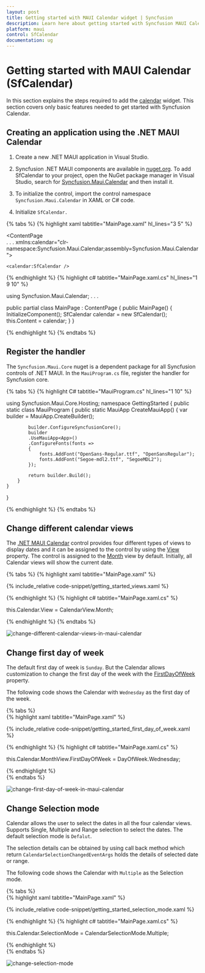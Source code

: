 ```yaml
---
layout: post
title: Getting started with MAUI Calendar widget | Syncfusion
description: Learn here about getting started with Syncfusion MAUI Calendar (SfCalendar) widget, its elements, and more.
platform: maui
control: SfCalendar
documentation: ug
---
```


# Getting started with MAUI Calendar (SfCalendar)
In this section explains the steps required to add the [calendar](https://www.syncfusion.com/maui-widgets/maui-calendar) widget. This section covers only basic features needed to get started with Syncfusion Calendar.

## Creating an application using the .NET MAUI Calendar

1. Create a new .NET MAUI application in Visual Studio.

2. Syncfusion .NET MAUI components are available in [nuget.org](https://www.nuget.org/). To add SfCalendar to your project, open the NuGet package manager in Visual Studio, search for [Syncfusion.Maui.Calendar](https://www.nuget.org/packages/Syncfusion.Maui.Calendar) and then install it.

3. To initialize the control, import the control namespace `Syncfusion.Maui.Calendar` in XAML or C# code.

4. Initialize `SfCalendar.`

{% tabs %}
{% highlight xaml tabtitle="MainPage.xaml" hl_lines="3 5" %}

<ContentPage   
    . . .
    xmlns:calendar="clr-namespace:Syncfusion.Maui.Calendar;assembly=Syncfusion.Maui.Calendar">

    <calendar:SfCalendar />
</ContentPage>

{% endhighlight %}
{% highlight c# tabtitle="MainPage.xaml.cs" hl_lines="1 9 10" %}

using Syncfusion.Maui.Calendar;
. . .

public partial class MainPage : ContentPage
{
    public MainPage()
    {
        InitializeComponent();
        SfCalendar calendar = new SfCalendar();
        this.Content = calendar;
    }
}

{% endhighlight %}
{% endtabs %}

## Register the handler

The `Syncfusion.Maui.Core` nuget is a dependent package for all Syncfusion controls of .NET MAUI. In the `MauiProgram.cs` file, register the handler for Syncfusion core.

{% tabs %}
{% highlight C# tabtitle="MauiProgram.cs" hl_lines="1 10" %}

using Syncfusion.Maui.Core.Hosting;
namespace GettingStarted
{
    public static class MauiProgram
    {
        public static MauiApp CreateMauiApp()
        {
            var builder = MauiApp.CreateBuilder();

            builder.ConfigureSyncfusionCore();
            builder
            .UseMauiApp<App>()
            .ConfigureFonts(fonts =>
            {
                fonts.AddFont("OpenSans-Regular.ttf", "OpenSansRegular");
                fonts.AddFont("Segoe-mdl2.ttf", "SegoeMDL2");
            });

            return builder.Build();
        }
    }
}

{% endhighlight %}
{% endtabs %}

## Change different calendar views

The [.NET MAUI Calendar](https://help.syncfusion.com/cr/maui/Syncfusion.Maui.Calendar.SfCalendar.html) control provides four different types of views to display dates and it can be assigned to the control by using the [View](https://help.syncfusion.com/cr/maui/Syncfusion.Maui.Calendar.SfCalendar.html#Syncfusion_Maui_Calendar_SfCalendar_View) property. The control is assigned to the [Month](https://help.syncfusion.com/cr/maui/Syncfusion.Maui.Calendar.CalendarView.html#Syncfusion_Maui_Calendar_CalendarView_Month) view by default. Initially, all Calendar views will show the current date.

{% tabs %}
{% highlight xaml tabtitle="MainPage.xaml" %}

{% include_relative code-snippet/getting_started_views.xaml %}

{% endhighlight %}
{% highlight c# tabtitle="MainPage.xaml.cs" %}

this.Calendar.View = CalendarView.Month;

{% endhighlight %}
{% endtabs %}

![change-different-calendar-views-in-maui-calendar](images/getting-started/change-different-calendar-views-in-maui-calendar.png)

## Change first day of week

The default first day of week is `Sunday`. But the Calendar allows customization to change the first day of the week with the [FirstDayOfWeek](https://help.syncfusion.com/cr/maui/Syncfusion.Maui.Calendar.SfCalendar.html#Syncfusion_Maui_Scheduler_SfScheduler_FirstDayOfWeek) property.

The following code shows the Calendar with `Wednesday` as the first day of the week.

{% tabs %}  
{% highlight xaml tabtitle="MainPage.xaml" %}

{% include_relative code-snippet/getting_started_first_day_of_week.xaml %}

{% endhighlight %}
{% highlight c# tabtitle="MainPage.xaml.cs" %}

this.Calendar.MonthView.FirstDayOfWeek = DayOfWeek.Wednesday;

{% endhighlight %}  
{% endtabs %}

![change-first-day-of-week-in-maui-calendar](images/getting-started/change-first-day-of-week-in-maui-calendar.png)

## Change Selection mode

Calendar allows the user to select the dates in all the four calendar views. Supports Single, Multiple and Range selection to select the dates. The default selection mode is `Defalut`. 

The selection details can be obtained by using call back method which return `CalendarSelectionChangedEventArgs` holds the details of selected date or range.

The following code shows the Calendar with `Multiple` as the Selection mode.

{% tabs %}  
{% highlight xaml tabtitle="MainPage.xaml" %}

{% include_relative code-snippet/getting_started_selection_mode.xaml %}

{% endhighlight %}
{% highlight c# tabtitle="MainPage.xaml.cs" %}

this.Calendar.SelectionMode = CalendarSelectionMode.Multiple;

{% endhighlight %}  
{% endtabs %}

![change-selection-mode](images/getting-started/change-selection-mode.png)